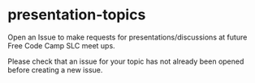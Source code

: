 # presentation-topics
Open an Issue to make requests for presentations/discussions at future Free Code Camp SLC meet ups.

Please check that an issue for your topic has not already been opened before creating a new issue.
